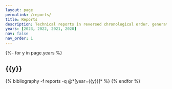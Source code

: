 ```yaml
---
layout: page
permalink: /reports/
title: Reports
description: Technical reports in reversed chronological order. generated by jekyll-scholar.
years: [2023, 2022, 2021, 2020]
nav: false
nav_order: 1
---
```

<!-- _pages/reports.md -->
<div class="publications">

{%- for y in page.years %}
  <h2 class="year">{{y}}</h2>
  {% bibliography -f reports -q @*[year={{y}}]* %}
{% endfor %}

</div>
